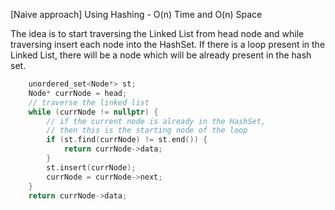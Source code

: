 <p>[Naive approach] Using Hashing - O(n) Time and O(n) Space

The idea is to start traversing the Linked List from head node and while traversing insert each node into the HashSet. If there is a loop present in the Linked List, there will be a node which will be already present in the hash set.</p>

```cpp
    unordered_set<Node*> st; 
    Node* currNode = head; 
    // traverse the linked list
    while (currNode != nullptr) {
        // if the current node is already in the HashSet,
        // then this is the starting node of the loop
        if (st.find(currNode) != st.end()) {
            return currNode->data;  
        }
        st.insert(currNode); 
        currNode = currNode->next;
    }
    return currNode->data;
